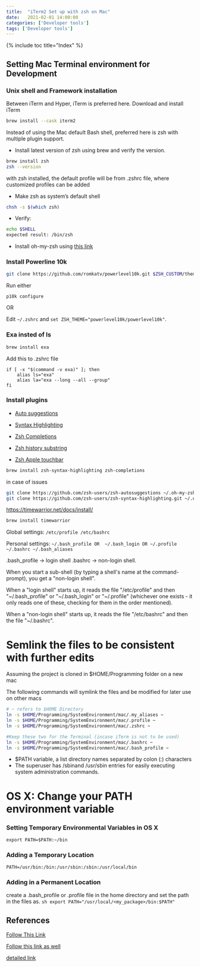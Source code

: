 ```yaml
---
title:  "iTerm2 Set up with zsh on Mac"
date:   2021-02-01 14:00:00
categories: ['Developer tools']
tags: ['Developer tools']
---
```


{% include toc title="Index" %}

## Setting Mac Terminal environment for Development


### Unix shell and Framework installation

Between iTerm and Hyper, iTerm is preferred here. Download and install iTerm

```sh
brew install --cask iterm2 
```

Instead of using the Mac default Bash shell, preferred here is zsh with multiple plugin support.

* Install latest version of zsh using brew and verify the version.

```sh
brew install zsh
zsh --version
```

with zsh installed, the default profile will be from .zshrc file, where customized profiles can be added

* Make zsh as system’s default shell

```sh
chsh -s $(which zsh)
```
* Verify:

```sh
echo $SHELL
expected result: /bin/zsh
```

* Install oh-my-zsh using [this link](https://ohmyz.sh/#install)

### Install Powerline 10k

```sh
git clone https://github.com/romkatv/powerlevel10k.git $ZSH_CUSTOM/themes/powerlevel10k
```
Run either
```
p10k configure
```
OR

Edit `~/.zshrc` and `set ZSH_THEME="powerlevel10k/powerlevel10k"`.

### Exa insted of ls
```sh
brew install exa
```
Add this to .zshrc file

```
if [ -x "$(command -v exa)" ]; then
    alias ls="exa"
    alias la="exa --long --all --group"
fi
```
### Install plugins

* [Auto suggestions](https://github.com/zsh-users/zsh-autosuggestions/blob/master/INSTALL.md#oh-my-zsh)

* [Syntax Highlighting](https://github.com/zsh-users/zsh-syntax-highlighting/blob/master/INSTALL.md)

* [Zsh Completions](https://github.com/zsh-users/zsh-completions/#Manual%20installation)

* [Zsh history substring](https://github.com/zsh-users/zsh-history-substring-search)

* [Zsh Apple touchbar](https://github.com/zsh-users/zsh-apple-touchbar)

```sh
brew install zsh-syntax-highlighting zsh-completions
```

in case of issues

```sh
git clone https://github.com/zsh-users/zsh-autosuggestions ~/.oh-my-zsh/custom/plugins/zsh-autosuggestions
git clone https://github.com/zsh-users/zsh-syntax-highlighting.git ~/.oh-my-zsh/custom/plugins/zsh-syntax-highlighting
```



https://timewarrior.net/docs/install/
```sh
brew install timewarrior
```

Global settings:
`
/etc/profile
/etc/bashrc
`

Personal settings:
`
~/.bash_profile OR  ~/.bash_login OR ~/.profile
~/.bashrc
~/.bash_aliases
`

.bash_profile ->  login shell
.bashrc -> non-login shell.

When you start a sub-shell (by typing a shell's name at the command-prompt), you get a "non-login shell".

When a "login shell" starts up, it reads the file
"/etc/profile" and
then "~/.bash_profile" or "~/.bash_login" or "~/.profile"
(whichever one exists - it only reads one of these, checking for them in the order mentioned).

When a "non-login shell" starts up, it reads the file "/etc/bashrc" and then the file "~/.bashrc".

# Semlink the files to be consistent with further edits
Assuming the project is cloned in $HOME/Programming folder on a new mac

The following commands will symlink the files and be modified for later use on other macs
```sh
# ~ refers to $HOME Directory
ln -s $HOME/Programming/SystemEnvironment/mac/.my_aliases ~
ln -s $HOME/Programming/SystemEnvironment/mac/.profile ~
ln -s $HOME/Programming/SystemEnvironment/mac/.zshrc ~

#Keep these two for the Terminal (incase iTerm is not to be used)
ln -s $HOME/Programming/SystemEnvironment/mac/.bashrc ~
ln -s $HOME/Programming/SystemEnvironment/mac/.bash_profile ~
```

* $PATH variable, a list directory names separated by colon (:) characters
* The superuser has /sbinand /usr/sbin entries for easily executing system administration commands.


# OS X: Change your PATH environment variable

### Setting Temporary Environmental Variables in OS X
`export PATH=$PATH:~/bin`

### Adding a Temporary Location
`PATH=/usr/bin:/bin:/usr/sbin:/sbin:/usr/local/bin`

### Adding in a Permanent Location
create a .bash_profile or .profile file in the home directory and set the path in the files as.
`sh export PATH="/usr/local/<my_package>/bin:$PATH" `



## References

[Follow This Link](https://medium.com/swlh/power-up-your-terminal-using-oh-my-zsh-iterm2-c5a03f73a9fb)

[Follow this link as well](https://towardsdatascience.com/customising-the-mac-terminal-to-increase-productivity-and-improve-the-interface-894f6d86d573)

[detailed link](https://towardsdatascience.com/the-ultimate-guide-to-your-terminal-makeover-e11f9b87ac99)


